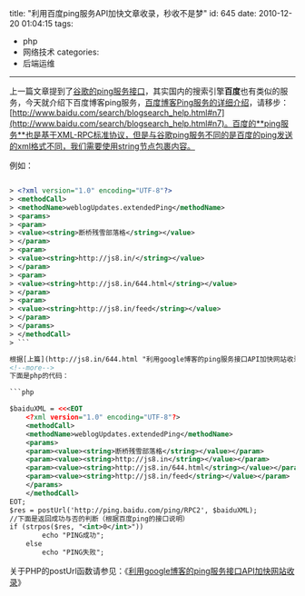 title: "利用百度ping服务API加快文章收录，秒收不是梦"
id: 645
date: 2010-12-20 01:04:15
tags:
- php
- 网络技术
categories:
- 后端运维
---
上一篇文章提到了[谷歌的ping服务接口](http://js8.in/644.html "利用google博客的ping服务接口API加快网站收录")，其实国内的搜索引擎**百度**也有类似的服务，今天就介绍下百度博客ping服务，[百度博客Ping服务的详细介绍](http://www.baidu.com/search/blogsearch_help.html#n7)，请移步：[http://www.baidu.com/search/blogsearch_help.html#n7](http://www.baidu.com/search/blogsearch_help.html#n7)。百度的**ping服务**也是基于XML-RPC标准协议，但是与谷歌ping服务不同的是百度的ping发送的xml格式不同，我们需要使用string节点包裹内容。

例如：
> 
```xml

> <?xml version="1.0" encoding="UTF-8"?>
> <methodCall>
> <methodName>weblogUpdates.extendedPing</methodName>
> <params>
> <param>
> <value><string>断桥残雪部落格</string></value>
> </param>
> <param>
> <value><string>http://js8.in/</string></value>
> </param>
> <param>
> <value><string>http://js8.in/644.html</string></value>
> </param>
> <param>
> <value><string>http://js8.in/feed</string></value>
> </param>
> </params>
> </methodCall>
> ```

根据[上篇](http://js8.in/644.html "利用google博客的ping服务接口API加快网站收录")提到的谷歌接口，我们只要改变一下提交的xml内容即可，当然百度ping服务返回的判断也是跟谷歌的不同，也可以做相应的修改，
<!--more-->
下面是php的代码：

```php

$baiduXML = <<<EOT
	<?xml version="1.0" encoding="UTF-8"?>
	<methodCall>
	<methodName>weblogUpdates.extendedPing</methodName>
	<params>
	<param><value><string>断桥残雪部落格</string></value></param>
	<param><value><string>http://js8.in</string></value></param>
	<param><value><string>http://js8.in/644.html</string></value></param>
	<param><value><string>http://js8.in/feed</string></value></param>
	</params>
	</methodCall>
EOT;
$res = postUrl('http://ping.baidu.com/ping/RPC2', $baiduXML);
//下面是返回成功与否的判断（根据百度ping的接口说明）
if (strpos($res, "<int>0</int>"))
        echo "PING成功";
    else
        echo "PING失败";
```

关于PHP的postUrl函数请参见：《[利用google博客的ping服务接口API加快网站收录](http://js8.in/644.html)》